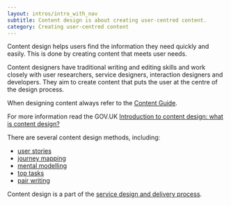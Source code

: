 ```yaml
---
layout: intros/intro_with_nav
subtitle: Content design is about creating user-centred content.
category: Creating user-centred content
---
```

Content design helps users find the information they need quickly and easily. This is done by creating content that meets user needs.

Content designers have traditional writing and editing skills and work closely with user researchers, service designers, interaction designers and developers. They aim to create content that puts the user at the centre of the design process.

When designing content always refer to the [Content Guide](https://guides.service.gov.au/content-guide/).

For more information read the GOV.UK [Introduction to content design: what is content design?](https://www.gov.uk/guidance/content-design/what-is-content-design)

There are several content design methods, including:
- [user stories](/creating-user-centred-content/content-design/user-stories/)
- [journey mapping](/creating-user-centred-content/content-design/journey-mapping/)
- [mental modelling](/creating-user-centred-content/content-design/mental-modelling/)
- [top tasks](/creating-user-centred-content/content-design/top-tasks/)
- [pair writing](/creating-user-centred-content/content-design/pair-writing)

Content design is a part of the [service design and delivery process](/service-design-delivery-process/).
